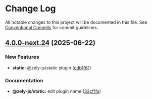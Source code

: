 # Change Log

All notable changes to this project will be documented in this file.
See [Conventional Commits](https://conventionalcommits.org) for commit guidelines.

## [4.0.0-next.24](https://github.com/zely-js/zely/compare/v4.0.0-next.23...v4.0.0-next.24) (2025-06-22)


### New Features

* **static:** @zely-js/static plugin ([cdb1f61](https://github.com/zely-js/zely/commit/cdb1f61362cd9c23e09abe58089d2c7f1ab46d63))


### Documentation

* **@zely-js/static:** edit plugin name ([33cf1fa](https://github.com/zely-js/zely/commit/33cf1fa14de5024d1acb0312480426da0e2062e0))
